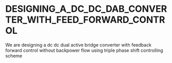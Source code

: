 # DESIGNING_A_DC_DC_DAB_CONVERTER_WITH_FEED_FORWARD_CONTROL
We are designing a dc dc dual active bridge converter with  feedback forward control without backpower flow using triple phase shift controlling scheme 
